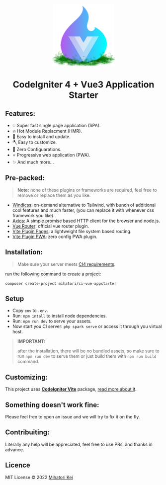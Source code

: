 <div align="center">
    <img src="ci-vue.webp" />
    <h1>CodeIgniter 4 + Vue3 Application Starter</h1>
</div>

## Features:
- 💡 Super fast single page application (SPA).
- 🔥 Hot Module Replacment (HMR).
- 🧩 Easy to install and update.
- 🪓 Easy to customize.
- 🔧 Zero Configuarations.
- ⭐ Progressive web application (PWA).
- ✨ And much more...

## Pre-packed:

> **Note:** none of these plugins or frameworks are required, feel free to remove or replace them as you like.
> 
- [Windicss](https://windicss.org/): on-demand alternative to Tailwind, with bunch of additional cool features and much faster, (you can replace it with whenever css framework you like).
- [Axios](https://axios-http.com): A simple promise based HTTP client for the browser and node.js.
- [Vue Router](https://router.vuejs.org): official vue router plugin.
- [Vite Plugin Pages](https://github.com/hannoeru/vite-plugin-pages): a lightweight file system based routing.
- [Vite Plugin PWA](https://github.com/antfu/vite-plugin-pwa): zero config PWA plugin.

## Installation:

> Make sure your server meets [CI4 requirements](https://www.codeigniter.com/user_guide/intro/requirements.html).

run the following command to create a project:
```
composer create-project mihatori/ci-vue-appstarter
```

## Setup

- Copy `env` to `.env`.
- Run: `npm intall` to install node dependencies.
- Run: `npm run dev` to serve your assets.
- Now start you CI server: `php spark serve` or access it through you virtual host.

> **IMPORTANT:**
> 
> after the installation, there will be no bundled assets, so make sure to run `npm run dev` to serve them or just build them with `npm run build` command.

## Customizing:
This project uses [**CodeIgniter Vite**](https://github.com/firtadokei/codeigniter-vitejs) package, [read more about it](https://github.com/firtadokei/codeigniter-vitejs).

## Something doesn't work fine:
Please feel free to open an issue and we will try to fix it on the fly.

## Contribuiting:
Literally any help will be appreciated, feel free to use PRs, and thanks in advance.

## Licence
MIT License &copy; 2022 [Mihatori Kei](https://github.com/firtadokei)